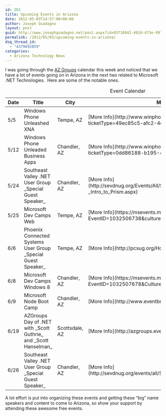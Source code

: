 ```yaml
---
id: 281
title: Upcoming Events in Arizona
date: 2012-05-03T14:57:00+00:00
author: Joseph Guadagno
layout: post
guid: http://www.josephguadagno.net/post.aspx?id=93716842-492d-473e-9972-7a1264c1d746
permalink: /2012/05/03/upcoming-events-in-arizona/
dsq_thread_id:
  - "4379692859"
categories:
  - Arizona Technology News
---
```

I was going through the [AZ Groups](http://www.azgroups.com) calendar this week and noticed that we have a lot of events going on in Arizona in the next two related to Microsoft .NET Technologies.  Here are some of the notable ones.

<table class="table table-striped table-bordered"><caption>Event Calendar</caption>

<thead>

<tr>

<th scope="col">Date</th>

<th scope="col">Title</th>

<th scope="col">City</th>

<th scope="col">More info</th>

</tr>

</thead>

<tbody>

<tr>

<td>5/5</td>

<td>Windows Phone Unleashed  
XNA</td>

<td>Tempe, AZ</td>

<td>[More Info](http://www.winphoneunleashed.com/register?ticketType=49ec85c5-afc2-4c92-91c4-cd73af3a9453)</td>

</tr>

<tr>

<td>5/12</td>

<td>Windows Phone Unleaded
Business Apps</td>

<td>Chandler, AZ</td>

<td>[More Info](http://www.winphoneunleashed.com/register?ticketType=0dd86188-b195-4c30-9285-969d81a89e18)</td>

</tr>

<tr>

<td>5/24</td>

<td>Southeast Valley .NET User Group
_Special Guest Speaker_</td>

<td>Chandler, AZ</td>

<td>[More Info](http://sevdnug.org/Events/All/SEVDNUG_May_2012_Meeting_-_Intro_to_Prism.aspx)</td>

</tr>

<tr>

<td>5/25</td>

<td>Microsoft Dev Camps
Web</td>

<td>Tempe, AZ</td>

<td>[More Info](https://msevents.microsoft.com/CUI/EventDetail.aspx?EventID=1032506738&culture=en-us)</td>

</tr>

<tr>

<td>6/6</td>

<td>Phoenix Connected Systems User Group
_Special Guest Speaker_</td>

<td>Tempe, AZ</td>

<td>[More Info](http://pcsug.org/Home/Events)</td>

</tr>

<tr>

<td>6/8</td>

<td>Microsoft Dev Camps
Windows 8</td>

<td>Chandler, AZ</td>

<td>[More Info](https://msevents.microsoft.com/CUI/EventDetail.aspx?EventID=1032507678&Culture=en-US)</td>

</tr>

<tr>

<td>6/9</td>

<td>Microsoft Node Boot Camp</td>

<td>Chandler, AZ</td>

<td>[More Info](http://www.eventbrite.com/org/1908684919)</td>

</tr>

<tr>

<td>6/19</td>

<td>AZGroups Day of .NET
with _Scott Guthrie_ and _Scott Hanselman_</td>

<td>Scottsdale, AZ</td>

<td>[More Info](http://azgroups.eventday.com)</td>

</tr>

<tr>

<td>6/26</td>

<td>Southeast Valley .NET User Group
_Special Guest Speaker_</td>

<td>Chandler, AZ</td>

<td>[More Info](http://sevdnug.org/events/all/SEVDNUG_June_2012_Meeting.aspx)</td>

</tr>

</tbody>

</table>

A lot effort is put into organizing these events and getting these “big” name speakers and content to come to Arizona, so show your support by attending these awesome free events.